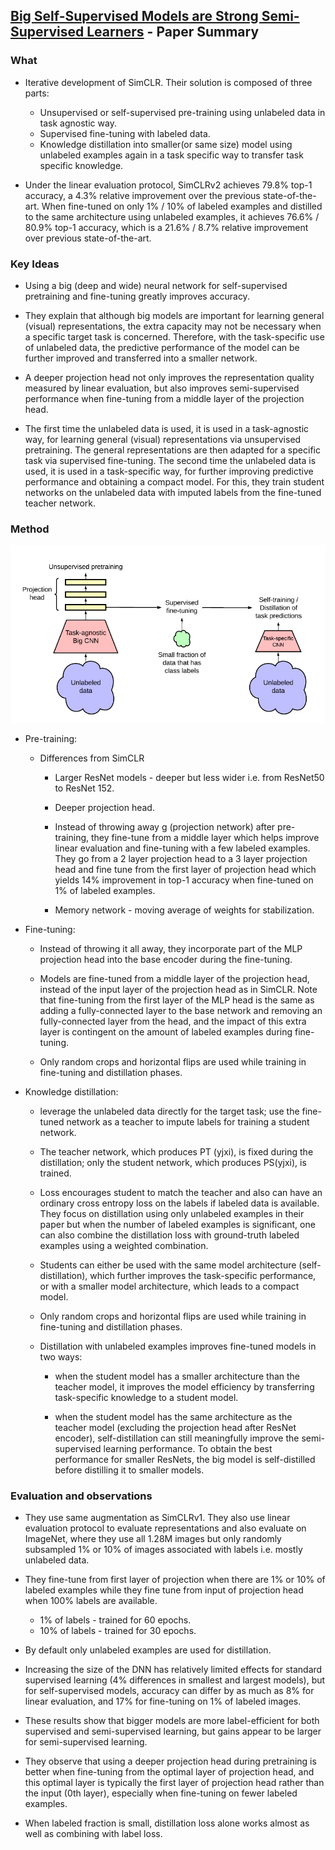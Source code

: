 ## [Big Self-Supervised Models are Strong Semi-Supervised Learners](https://arxiv.org/abs/2006.10029) - Paper Summary

### What
- Iterative development of SimCLR. Their solution is composed of three parts:
    - Unsupervised or self-supervised pre-training using unlabeled data in task agnostic way.
    - Supervised fine-tuning with labeled data.
    - Knowledge distillation into smaller(or same size) model using unlabeled examples again in a task specific way to transfer task specific knowledge.

- Under the linear evaluation protocol, SimCLRv2 achieves 79.8% top-1 accuracy, a 4.3% relative improvement over the previous state-of-the-art. When fine-tuned on only 1% / 10% of labeled examples and distilled to the same architecture using unlabeled examples, it achieves 76.6% / 80.9% top-1 accuracy, which is a 21.6% / 8.7% relative improvement over previous state-of-the-art.

### Key Ideas
- Using a big (deep and wide) neural network for self-supervised pretraining and fine-tuning greatly improves accuracy.

- They explain that although big models are important for learning general (visual) representations, the extra capacity may not be necessary when a specific target task is concerned. Therefore, with the task-specific use of unlabeled data, the predictive performance of the model can be further improved and transferred into a smaller network.

- A deeper projection head not only improves the representation quality measured by linear evaluation, but also improves semi-supervised performance when fine-tuning from a middle layer of the projection head.

- The first time the unlabeled data is used, it is used in a task-agnostic way, for learning general (visual) representations via unsupervised pretraining. The general representations are then adapted for a specific task via supervised fine-tuning. The second time the unlabeled data is used, it is used in a task-specific way, for further improving predictive performance and obtaining a compact model. For this, they train student networks on the unlabeled data with imputed labels from the fine-tuned teacher network.

### Method
<img src="paperSummaries/simclrv2.PNG?raw=true"/>

- Pre-training:
    - Differences from SimCLR
        - Larger ResNet models - deeper but less wider i.e. from ResNet50 to ResNet 152.

        - Deeper projection head. 

        - Instead of throwing away g (projection network) after pre-training, they fine-tune from a middle layer which helps improve linear evaluation and fine-tuning with a few labeled examples. They go from a 2 layer projection head to a 3 layer projection head and fine tune from the first layer of projection head which yields 14% improvement in top-1 accuracy when fine-tuned on 1% of labeled examples.

        - Memory network - moving average of weights for stabilization.

- Fine-tuning:
    - Instead of throwing it all away, they incorporate part of the MLP projection head into the base encoder during the fine-tuning.

    - Models are fine-tuned from a middle layer of the projection head, instead of the input layer of the projection head as in SimCLR. Note that fine-tuning from the first layer of the MLP head is the same as adding a fully-connected layer to the base network and removing an fully-connected layer from the head, and the impact of this extra layer is contingent on the amount of labeled examples during fine-tuning.

    - Only random crops and horizontal flips are used while training in fine-tuning and distillation phases.

- Knowledge distillation:
    - leverage the unlabeled data directly for the target task; use the fine-tuned network as a teacher to impute labels for training a student network.

    - The teacher network, which produces PT (yjxi), is fixed during the distillation; only the student network, which produces PS(yjxi), is trained.

    - Loss encourages student to match the teacher and also can have an ordinary cross entropy loss on the labels if labeled data is available. They focus on distillation using only unlabeled examples in their paper but when the number of labeled examples is significant, one can also combine the distillation loss with ground-truth labeled examples using a weighted combination.

    - Students can either be used with the same model architecture (self-distillation), which further improves the task-specific performance, or with a smaller model architecture, which leads to a compact model.

    - Only random crops and horizontal flips are used while training in fine-tuning and distillation phases.

    - Distillation with unlabeled examples improves fine-tuned models in two ways:
        - when the student model has a smaller architecture than the teacher model, it improves the model efficiency by transferring task-specific knowledge to a student model.

        - when the student model has the same architecture as the teacher model (excluding the projection head after ResNet encoder), self-distillation can still meaningfully improve the semi-supervised learning performance. To obtain the best performance for smaller ResNets, the big model is self-distilled before distilling it to smaller models.

### Evaluation and observations
- They use same augmentation as SimCLRv1. They also use linear evaluation protocol to evaluate representations and also evaluate on ImageNet, where they use all 1.28M images but only randomly subsampled 1% or 10% of images associated with labels i.e. mostly unlabeled data.

- They fine-tune from first layer of projection when there are 1% or 10% of labeled examples while they fine tune from input of projection head when 100% labels are available.
    - 1% of labels - trained for 60 epochs.
    - 10% of labels - trained for 30 epochs.

- By default only unlabeled examples are used for distillation.

- Increasing the size of the DNN has relatively limited effects for standard supervised learning (4% differences in smallest and largest models), but for self-supervised models, accuracy can differ by as much as 8% for linear evaluation, and 17% for fine-tuning on 1% of labeled images. 

- These results show that bigger models are more label-efficient for both supervised and semi-supervised learning, but gains appear to be larger for semi-supervised learning.

- They observe that using a deeper projection head during pretraining is better when fine-tuning from the optimal layer of projection head, and this optimal layer is typically the first layer of projection head rather than the input (0th layer), especially when fine-tuning on fewer labeled examples.

- When labeled fraction is small, distillation loss alone works almost as well as combining with label loss.
